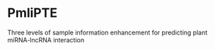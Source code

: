 # PmliPTE
Three levels of sample information enhancement for predicting plant miRNA-lncRNA interaction
